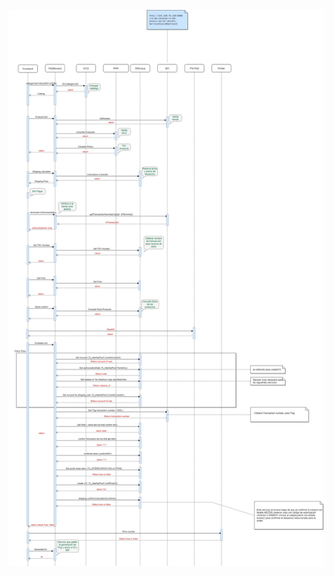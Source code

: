 ![Diagrama_secuencia_Kiosko.jpg](/.attachments/Diagrama_secuencia_Kiosko-ee6cfd68-d014-4409-b2aa-2eb3763c18d3.jpg)